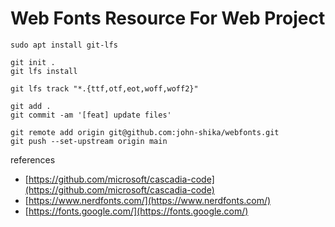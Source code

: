 # Web Fonts Resource For Web Project

```shell
sudo apt install git-lfs

git init .
git lfs install

git lfs track "*.{ttf,otf,eot,woff,woff2}"

git add .
git commit -am '[feat] update files'

git remote add origin git@github.com:john-shika/webfonts.git
git push --set-upstream origin main
```

references
- [https://github.com/microsoft/cascadia-code](https://github.com/microsoft/cascadia-code)
- [https://www.nerdfonts.com/](https://www.nerdfonts.com/)
- [https://fonts.google.com/](https://fonts.google.com/)
